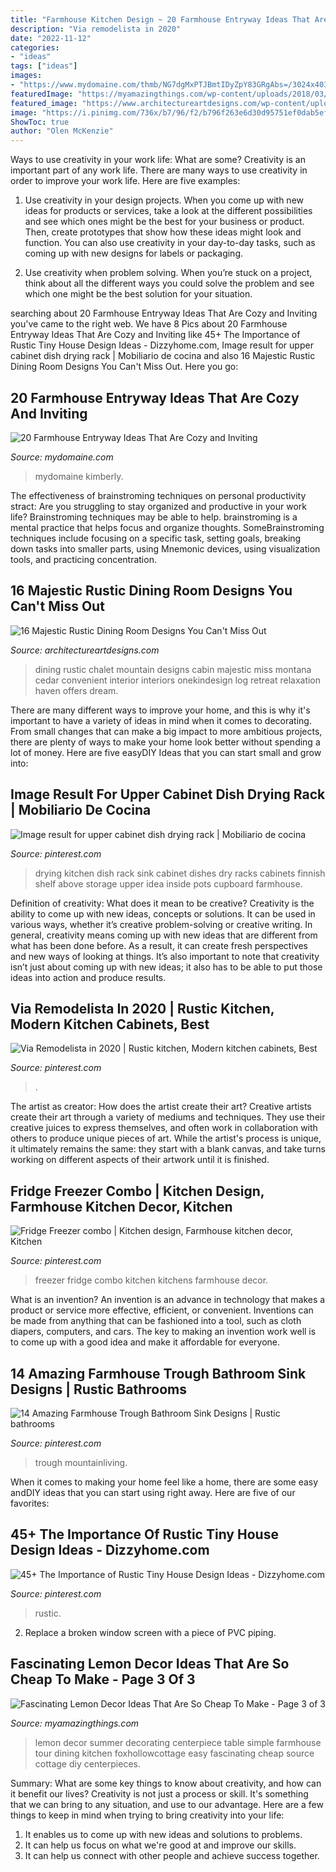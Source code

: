 ```yaml
---
title: "Farmhouse Kitchen Design ~ 20 Farmhouse Entryway Ideas That Are Cozy And Inviting"
description: "Via remodelista in 2020"
date: "2022-11-12"
categories:
- "ideas"
tags: ["ideas"]
images:
- "https://www.mydomaine.com/thmb/NG7dgMxPTJBmtIDyZpY83GRgAbs=/3024x4032/filters:fill(auto,1)/IMG_7654-c295f2c54c204948a876f69ce7235eab.jpg"
featuredImage: "https://myamazingthings.com/wp-content/uploads/2018/03/lemon-decor-13-.jpg"
featured_image: "https://www.architectureartdesigns.com/wp-content/uploads/2016/08/16-Majestic-Rustic-Dining-Room-Designs-You-Cant-Miss-Out-14.jpg"
image: "https://i.pinimg.com/736x/b7/96/f2/b796f263e6d30d95751ef0dab5efc9ba.jpg"
ShowToc: true
author: "Olen McKenzie"
---
```



Ways to use creativity in your work life: What are some?
Creativity is an important part of any work life. There are many ways to use creativity in order to improve your work life. Here are five examples: 
1. Use creativity in your design projects. When you come up with new ideas for products or services, take a look at the different possibilities and see which ones might be the best for your business or product. Then, create prototypes that show how these ideas might look and function. You can also use creativity in your day-to-day tasks, such as coming up with new designs for labels or packaging. 

2. Use creativity when problem solving. When you’re stuck on a project, think about all the different ways you could solve the problem and see which one might be the best solution for your situation.

	

		
searching about 20 Farmhouse Entryway Ideas That Are Cozy and Inviting you've came to the right web. We have 8 Pics about 20 Farmhouse Entryway Ideas That Are Cozy and Inviting like 45+ The Importance of Rustic Tiny House Design Ideas - Dizzyhome.com, Image result for upper cabinet dish drying rack | Mobiliario de cocina and also 16 Majestic Rustic Dining Room Designs You Can&#039;t Miss Out. Here you go:
		
    
## 20 Farmhouse Entryway Ideas That Are Cozy And Inviting

<img loading=lazy src="https://www.mydomaine.com/thmb/NG7dgMxPTJBmtIDyZpY83GRgAbs=/3024x4032/filters:fill(auto,1)/IMG_7654-c295f2c54c204948a876f69ce7235eab.jpg" onerror="this.onerror=null;this.src='https://tse4.mm.bing.net/th?id=OIP._4XxrVp0U-jxNk1D860nkAHaJ4&amp;pid=15.1';" alt="20 Farmhouse Entryway Ideas That Are Cozy and Inviting">

_Source: mydomaine.com_

>mydomaine kimberly. 

	

The effectiveness of brainstroming techniques on personal productivity
stract:
Are you struggling to stay organized and productive in your work life? Brainstroming techniques may be able to help. brainstroming is a mental practice that helps focus and organize thoughts. SomeBrainstroming techniques include focusing on a specific task, setting goals, breaking down tasks into smaller parts, using Mnemonic devices, using visualization tools, and practicing concentration.

    
## 16 Majestic Rustic Dining Room Designs You Can&#039;t Miss Out

<img loading=lazy src="https://www.architectureartdesigns.com/wp-content/uploads/2016/08/16-Majestic-Rustic-Dining-Room-Designs-You-Cant-Miss-Out-14.jpg" onerror="this.onerror=null;this.src='https://tse1.mm.bing.net/th?id=OIP.kkZAudPPpiXRldiY52VdxgHaLG&amp;pid=15.1';" alt="16 Majestic Rustic Dining Room Designs You Can&#039;t Miss Out">

_Source: architectureartdesigns.com_

>dining rustic chalet mountain designs cabin majestic miss montana cedar convenient interior interiors onekindesign log retreat relaxation haven offers dream. 

	

There are many different ways to improve your home, and this is why it's important to have a variety of ideas in mind when it comes to decorating. From small changes that can make a big impact to more ambitious projects, there are plenty of ways to make your home look better without spending a lot of money. Here are five easyDIY Ideas that you can start small and grow into: 

    
## Image Result For Upper Cabinet Dish Drying Rack | Mobiliario De Cocina

<img loading=lazy src="https://i.pinimg.com/736x/5b/85/06/5b8506cc1efd803b6bf6c0f7974fb4ed--dish-drying-racks-upper-cabinets.jpg" onerror="this.onerror=null;this.src='https://tse1.mm.bing.net/th?id=OIP.EaclJL9tAxgPksazGqKzpwAAAA&amp;pid=15.1';" alt="Image result for upper cabinet dish drying rack | Mobiliario de cocina">

_Source: pinterest.com_

>drying kitchen dish rack sink cabinet dishes dry racks cabinets finnish shelf above storage upper idea inside pots cupboard farmhouse. 

	

Definition of creativity: What does it mean to be creative?
Creativity is the ability to come up with new ideas, concepts or solutions. It can be used in various ways, whether it’s creative problem-solving or creative writing. In general, creativity means coming up with new ideas that are different from what has been done before. As a result, it can create fresh perspectives and new ways of looking at things. It’s also important to note that creativity isn’t just about coming up with new ideas; it also has to be able to put those ideas into action and produce results.

    
## Via Remodelista In 2020 | Rustic Kitchen, Modern Kitchen Cabinets, Best

<img loading=lazy src="https://i.pinimg.com/736x/59/67/86/596786376342b98a2e0efa211f967f2c.jpg" onerror="this.onerror=null;this.src='https://tse1.mm.bing.net/th?id=OIP.4pVKlgUG_6lh0sgOkLox4AHaLG&amp;pid=15.1';" alt="Via Remodelista in 2020 | Rustic kitchen, Modern kitchen cabinets, Best">

_Source: pinterest.com_

>. 

	

The artist as creator: How does the artist create their art?
Creative artists create their art through a variety of mediums and techniques. They use their creative juices to express themselves, and often work in collaboration with others to produce unique pieces of art. While the artist's process is unique, it ultimately remains the same: they start with a blank canvas, and take turns working on different aspects of their artwork until it is finished.

    
## Fridge Freezer Combo | Kitchen Design, Farmhouse Kitchen Decor, Kitchen

<img loading=lazy src="https://i.pinimg.com/736x/a4/13/66/a4136693e649e026ca329e3068cdd00d--freezers-final.jpg" onerror="this.onerror=null;this.src='https://tse1.mm.bing.net/th?id=OIP.8wwP9Ckr7XDJKZ4Ntgg3hADYEg&amp;pid=15.1';" alt="Fridge Freezer combo | Kitchen design, Farmhouse kitchen decor, Kitchen">

_Source: pinterest.com_

>freezer fridge combo kitchen kitchens farmhouse decor. 

	

What is an invention?
An invention is an advance in technology that makes a product or service more effective, efficient, or convenient. Inventions can be made from anything that can be fashioned into a tool, such as cloth diapers, computers, and cars. The key to making an invention work well is to come up with a good idea and make it affordable for everyone.

    
## 14 Amazing Farmhouse Trough Bathroom Sink Designs | Rustic Bathrooms

<img loading=lazy src="https://i.pinimg.com/736x/b7/96/f2/b796f263e6d30d95751ef0dab5efc9ba.jpg" onerror="this.onerror=null;this.src='https://tse1.mm.bing.net/th?id=OIP.sYvfLWlInHhlK4ug51nRigHaLI&amp;pid=15.1';" alt="14 Amazing Farmhouse Trough Bathroom Sink Designs | Rustic bathrooms">

_Source: pinterest.com_

>trough mountainliving. 

	

When it comes to making your home feel like a home, there are some easy andDIY ideas that you can start using right away. Here are five of our favorites: 

    
## 45+ The Importance Of Rustic Tiny House Design Ideas - Dizzyhome.com

<img loading=lazy src="https://i.pinimg.com/736x/d6/76/ac/d676ac9cc95ad63a2fe4fa36a3306a73.jpg" onerror="this.onerror=null;this.src='https://tse3.mm.bing.net/th?id=OIP.Id6LcxJ_H1wbUUo1_rHdGgHaLH&amp;pid=15.1';" alt="45+ The Importance of Rustic Tiny House Design Ideas - Dizzyhome.com">

_Source: pinterest.com_

>rustic. 

	

2. Replace a broken window screen with a piece of PVC piping.

    
## Fascinating Lemon Decor Ideas That Are So Cheap To Make - Page 3 Of 3

<img loading=lazy src="https://myamazingthings.com/wp-content/uploads/2018/03/lemon-decor-13-.jpg" onerror="this.onerror=null;this.src='https://tse4.mm.bing.net/th?id=OIP.sXV6D3B7YU3yynJJDlbZ9QHaLI&amp;pid=15.1';" alt="Fascinating Lemon Decor Ideas That Are So Cheap To Make - Page 3 of 3">

_Source: myamazingthings.com_

>lemon decor summer decorating centerpiece table simple farmhouse tour dining kitchen foxhollowcottage easy fascinating cheap source cottage diy centerpieces. 

	

Summary: What are some key things to know about creativity, and how can it benefit our lives?
Creativity is not just a process or skill. It's something that we can bring to any situation, and use to our advantage. Here are a few things to keep in mind when trying to bring creativity into your life:
1. It enables us to come up with new ideas and solutions to problems.
2. It can help us focus on what we're good at and improve our skills.
3. It can help us connect with other people and achieve success together.

